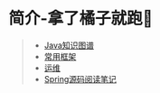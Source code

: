 # 简介-拿了橘子就跑🏃

> - [Java知识图谱](notes/java相关知识图谱.md)
> - [ 常用框架](notes/常用框架.md)
> - [运维](notes/运维.md)
> - [Spring源码阅读笔记](notes/Spring源码阅读笔记)


